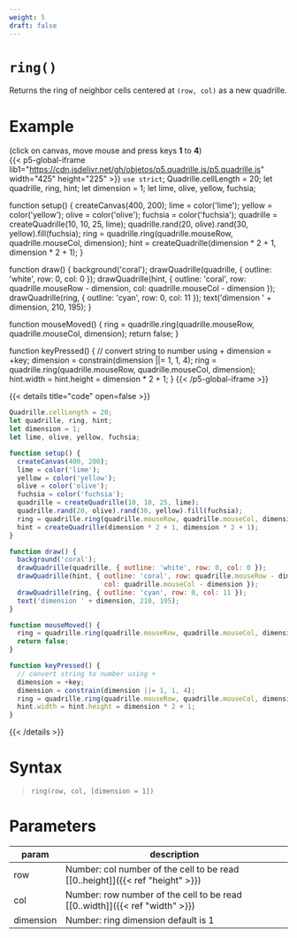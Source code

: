 ```yaml
---
weight: 5
draft: false
---
```


# `ring()`

Returns the ring of neighbor cells centered at `(row, col)` as a new quadrille.

# Example

(click on canvas, move mouse and press keys **1** to **4**)\
{{< p5-global-iframe lib1="https://cdn.jsdelivr.net/gh/objetos/p5.quadrille.js/p5.quadrille.js" width="425" height="225" >}}
`use strict`;
Quadrille.cellLength = 20;
let quadrille, ring, hint;
let dimension = 1;
let lime, olive, yellow, fuchsia;

function setup() {
  createCanvas(400, 200);
  lime = color('lime');
  yellow = color('yellow');
  olive = color('olive');
  fuchsia = color('fuchsia');
  quadrille = createQuadrille(10, 10, 25, lime);
  quadrille.rand(20, olive).rand(30, yellow).fill(fuchsia);
  ring = quadrille.ring(quadrille.mouseRow, quadrille.mouseCol, dimension);
  hint = createQuadrille(dimension * 2 + 1, dimension * 2 + 1);
}

function draw() {
  background('coral');
  drawQuadrille(quadrille, { outline: 'white', row: 0, col: 0 });
  drawQuadrille(hint, { outline: 'coral', row: quadrille.mouseRow - dimension,
                        col: quadrille.mouseCol - dimension });
  drawQuadrille(ring, { outline: 'cyan', row: 0, col: 11 });
  text('dimension ' + dimension, 210, 195);
}

function mouseMoved() {
  ring = quadrille.ring(quadrille.mouseRow, quadrille.mouseCol, dimension);
  return false;
}

function keyPressed() {
  // convert string to number using +
  dimension = +key;
  dimension = constrain(dimension ||= 1, 1, 4);
  ring = quadrille.ring(quadrille.mouseRow, quadrille.mouseCol, dimension);
  hint.width = hint.height = dimension * 2 + 1;
}
{{< /p5-global-iframe >}}

{{< details title="code" open=false >}}
```js
Quadrille.cellLength = 20;
let quadrille, ring, hint;
let dimension = 1;
let lime, olive, yellow, fuchsia;

function setup() {
  createCanvas(400, 200);
  lime = color('lime');
  yellow = color('yellow');
  olive = color('olive');
  fuchsia = color('fuchsia');
  quadrille = createQuadrille(10, 10, 25, lime);
  quadrille.rand(20, olive).rand(30, yellow).fill(fuchsia);
  ring = quadrille.ring(quadrille.mouseRow, quadrille.mouseCol, dimension);
  hint = createQuadrille(dimension * 2 + 1, dimension * 2 + 1);
}

function draw() {
  background('coral');
  drawQuadrille(quadrille, { outline: 'white', row: 0, col: 0 });
  drawQuadrille(hint, { outline: 'coral', row: quadrille.mouseRow - dimension,
                        col: quadrille.mouseCol - dimension });
  drawQuadrille(ring, { outline: 'cyan', row: 0, col: 11 });
  text('dimension ' + dimension, 210, 195);
}

function mouseMoved() {
  ring = quadrille.ring(quadrille.mouseRow, quadrille.mouseCol, dimension);
  return false;
}

function keyPressed() {
  // convert string to number using +
  dimension = +key;
  dimension = constrain(dimension ||= 1, 1, 4);
  ring = quadrille.ring(quadrille.mouseRow, quadrille.mouseCol, dimension);
  hint.width = hint.height = dimension * 2 + 1;
}
```
{{< /details >}}

# Syntax

> `ring(row, col, [dimension = 1])`

# Parameters

| param     | description                                                                     |
|-----------|---------------------------------------------------------------------------------|
| row       | Number: col number of the cell to be read [\[0..height\]]({{< ref "height" >}}) |
| col       | Number: row number of the cell to be read [\[0..width\]]({{< ref "width" >}})   |
| dimension | Number: ring dimension default is 1                                             |